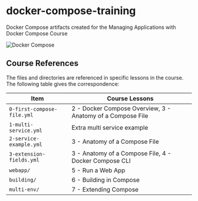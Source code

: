 # docker-compose-training
Docker Compose artifacts created for the Managing Applications with Docker Compose Course

![Docker Compose](https://user-images.githubusercontent.com/3911650/34535556-7aa365dc-f07f-11e7-9a0f-bf1e8be6fc08.png)

## Course References
The files and directories are referenced in specific lessons in the course. The following table gives the correspondence:

| Item          | Course Lessons          |
| ------------- |-------------------------| 
| `0-first-compose-file.yml`      | 2 - Docker Compose Overview, 3 - Anatomy of a Compose File | 
| `1-multi-service.yml`      | Extra multi service example      | 
| `2-service-example.yml` | 3 - Anatomy of a Compose File      | 
| `3-extension-fields.yml` | 3 - Anatomy of a Compose File, 4 - Docker Compose CLI      | 
| `webapp/` | 5 - Run a Web App      | 
| `building/` | 6 - Building in Compose     | 
| `multi-env/` | 7 - Extending Compose      | 

